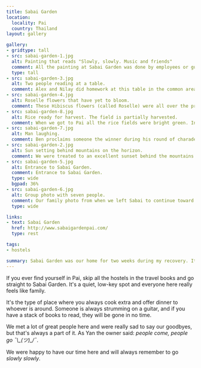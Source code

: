 ```yaml
---
title: Sabai Garden
location:
  locality: Pai
  country: Thailand
layout: gallery

gallery:
- gridtype: tall
- src: sabai-garden-1.jpg
  alt: Painting that reads "Slowly, slowly. Music and friends"
  comment: All the painting at Sabai Garden was done by employees or guests, and we were encouraged to help out if we felt like it! 
  type: tall
- src: sabai-garden-3.jpg
  alt: Two people reading at a table.
  comment: Alex and Nilay did homework at this table in the common area. Sometimes :)
- src: sabai-garden-4.jpg
  alt: Roselle flowers that have yet to bloom.
  comment: These Hibiscus flowers (called Roselle) were all over the property. Occasionally they would be gathered, dried, and turned into fresh tea.
- src: sabai-garden-8.jpg
  alt: Rice ready for harvest. The field is partially harvested.
  comment: When we got to Pai all the rice fields were bright green. In the few weeks we were there it became harvest time. It was fun to watch the progress.
- src: sabai-garden-7.jpg
  alt: Man laughing.
  comment: Ben proclaims someone the winner during his round of charades.
- src: sabai-garden-2.jpg
  alt: Sun setting behind mountains on the horizon.
  comment: We were treated to an excellent sunset behind the mountains most days. It was one of the few things I limped around to see during my hardest recovery days.
- src: sabai-garden-5.jpg
  alt: Entrance to Sabai Garden.
  comment: Entrance to Sabai Garden.
  type: wide
  bgpad: 36%
- src: sabai-garden-6.jpg
  alt: Group photo with seven people.
  comment: Our family photo from when we left Sabai to continue toward Vietnam. From the left — Alex, Nilay, Karin, me, Taila, Ben, Cienna.
  type: wide

links:
- text: Sabai Garden
  href: http://www.sabaigardenpai.com/
  type: rest

tags:
- hostels

summary: Sabai Garden was our home for two weeks during my recovery. It was such a peaceful, relaxing place filled with lovely people.
---
```


If you ever find yourself in Pai, skip all the hostels in the travel books and go straight to Sabai Garden. It's a quiet, low-key spot and everyone here really feels like family.

It's the type of place where you always cook extra and offer dinner to whoever is around. Someone is always strumming on a guitar, and if you have a stack of books to read, they will be gone in no time.

We met a lot of great people here and were really sad to say our goodbyes, but that's always a part of it. As Yan the owner said: <em>people come, people go ¯\\\_(ツ)\_/¯</em>.

We were happy to have our time here and will always remember to go _slowly slowly_.
